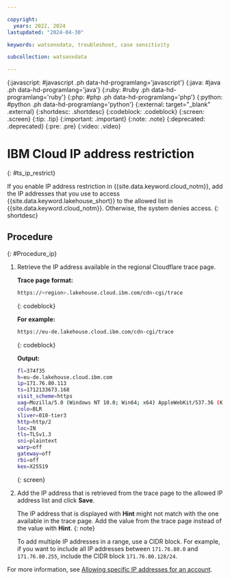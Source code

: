 ```yaml
---

copyright:
  years: 2022, 2024
lastupdated: "2024-04-30"

keywords: watsonxdata, troubleshoot, case sensitivity

subcollection: watsonxdata

---
```


{:javascript: #javascript .ph data-hd-programlang='javascript'}
{:java: #java .ph data-hd-programlang='java'}
{:ruby: #ruby .ph data-hd-programlang='ruby'}
{:php: #php .ph data-hd-programlang='php'}
{:python: #python .ph data-hd-programlang='python'}
{:external: target="_blank" .external}
{:shortdesc: .shortdesc}
{:codeblock: .codeblock}
{:screen: .screen}
{:tip: .tip}
{:important: .important}
{:note: .note}
{:deprecated: .deprecated}
{:pre: .pre}
{:video: .video}

# IBM Cloud IP address restriction
{: #ts_ip_restrict}

If you enable IP address restriction in {{site.data.keyword.cloud_notm}}, add the IP addresses that you use to access {{site.data.keyword.lakehouse_short}} to the allowed list in {{site.data.keyword.cloud_notm}}. Otherwise, the system denies access.
{: shortdesc}

## Procedure
{: #Procedure_ip}

1. Retrieve the IP address available in the regional Cloudflare trace page.

   **Trace page format:**

   ```bash
   https://<region>.lakehouse.cloud.ibm.com/cdn-cgi/trace
   ```
   {: codeblock}

   **For example:**

   ```bash
   https://eu-de.lakehouse.cloud.ibm.com/cdn-cgi/trace
   ```
   {: codeblock}

   **Output:**

   ```bash
   fl=374f35
   h=eu-de.lakehouse.cloud.ibm.com
   ip=171.76.80.113
   ts=1712133673.168
   visit_scheme=https
   uag=Mozilla/5.0 (Windows NT 10.0; Win64; x64) AppleWebKit/537.36 (KHTML, like Gecko) Chrome/123.0.0.0 Safari/537.36
   colo=BLR
   sliver=010-tier3
   http=http/2
   loc=IN
   tls=TLSv1.3
   sni=plaintext
   warp=off
   gateway=off
   rbi=off
   kex=X25519
   ```
   {: screen}

1. Add the IP address that is retrieved from the trace page to the allowed IP address list and click **Save**.

   The IP address that is displayed with **Hint** might not match with the one available in the trace page. Add the value from the trace page instead of the value with **Hint**.
   {: note}

   To add multiple IP addresses in a range, use a CIDR block. For example, if you want to include all IP addresses between `171.76.80.0` and `171.76.80.255`, include the CIDR block `171.76.80.128/24`.

For more information, see [Allowing specific IP addresses for an account](https://cloud.ibm.com/docs/account?topic=account-ips&interface=ui#ips_account).
